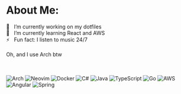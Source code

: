 # About Me:
🔭 &nbsp; I’m currently working on my dotfiles<br>
🌱 &nbsp; I’m currently learning React and AWS<br>
⚡  &nbsp; Fun fact: I listen to music 24/7<br><br> 
Oh, and I use Arch btw
<br><br> <br>

![Arch](https://img.shields.io/badge/Arch%20Linux-%23339933.svg?style=for-the-badge&logo=arch-linux&color=615749&logoColor=eeeeee)
![Neovim](https://img.shields.io/badge/Neovim-%2357A143.svg?style=for-the-badge&logo=neovim&color=615749&logoColor=eeeeee)
![Docker](https://img.shields.io/badge/docker-%230db7ed.svg?style=for-the-badge&logo=docker&color=615749&logoColor=eeeeee)
![C#](https://img.shields.io/badge/c%23-%23239120.svg?style=for-the-badge&logo=c-sharp&color=615749&logoColor=eeeeee) 
![Java](https://img.shields.io/badge/java-%23ED8B00.svg?style=for-the-badge&logo=java&color=615749&logoColor=eeeeee) 
![TypeScript](https://img.shields.io/badge/typescript-%23007ACC.svg?style=for-the-badge&logo=typescript&color=615749&logoColor=eeeeee) 
![Go](https://img.shields.io/badge/go-%2300ADD8.svg?style=for-the-badge&logo=go&color=615749&logoColor=eeeeee) 
![AWS](https://img.shields.io/badge/AWS-%23FF9900.svg?style=for-the-badge&logo=amazon-aws&color=615749&logoColor=eeeeee) 
![Angular](https://img.shields.io/badge/angular-%23DD0031.svg?style=for-the-badge&logo=angular&color=615749&logoColor=eeeeee) 
![Spring](https://img.shields.io/badge/spring-%236DB33F.svg?style=for-the-badge&logo=spring&color=615749&logoColor=eeeeee) 

<!-- Proudly created with GPRM ( https://gprm.itsvg.in ) -->
